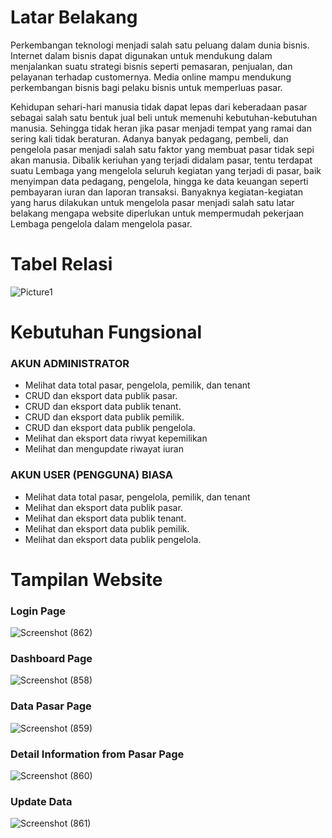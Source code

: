 # Latar Belakang

Perkembangan teknologi menjadi salah satu peluang dalam dunia bisnis. Internet dalam bisnis dapat digunakan untuk mendukung dalam menjalankan suatu strategi bisnis seperti pemasaran, penjualan, dan pelayanan terhadap customernya. Media online mampu mendukung perkembangan bisnis bagi pelaku bisnis untuk memperluas pasar.

Kehidupan sehari-hari manusia tidak dapat lepas dari keberadaan pasar sebagai salah satu bentuk jual beli untuk memenuhi kebutuhan-kebutuhan manusia. Sehingga tidak heran jika pasar menjadi tempat yang ramai dan sering kali tidak beraturan. Adanya banyak pedagang, pembeli, dan pengelola pasar menjadi salah satu faktor yang membuat pasar tidak sepi akan manusia. Dibalik keriuhan yang terjadi didalam pasar, tentu terdapat suatu Lembaga yang mengelola seluruh kegiatan yang terjadi di pasar, baik menyimpan data pedagang, pengelola, hingga ke data keuangan seperti pembayaran iuran dan laporan transaksi. Banyaknya kegiatan-kegiatan yang harus dilakukan untuk mengelola pasar menjadi salah satu latar belakang mengapa website diperlukan untuk mempermudah pekerjaan Lembaga pengelola dalam mengelola pasar.

# Tabel Relasi
![Picture1](https://user-images.githubusercontent.com/102213869/210163555-9f5fc805-e30b-49e3-b28d-9b72e2042313.png)

# Kebutuhan Fungsional

### AKUN ADMINISTRATOR
- Melihat data total pasar, pengelola, pemilik, dan tenant
- CRUD dan eksport data publik pasar.
- CRUD dan eksport data publik tenant.
- CRUD dan eksport data publik pemilik.
- CRUD dan eksport data publik pengelola.
- Melihat dan eksport data riwyat kepemilikan 
- Melihat dan mengupdate riwayat iuran

### AKUN USER (PENGGUNA) BIASA
- Melihat data total pasar, pengelola, pemilik, dan tenant
- Melihat dan eksport data publik pasar.
- Melihat dan eksport data publik tenant.
- Melihat dan eksport data publik pemilik.
- Melihat dan eksport data publik pengelola.

# Tampilan Website
### Login Page
![Screenshot (862)](https://user-images.githubusercontent.com/102213869/210163430-e6b29481-b025-4dc7-9518-2e21f9ca194c.png)
### Dashboard Page
![Screenshot (858)](https://user-images.githubusercontent.com/102213869/210163290-3c470ff7-daaf-4bac-bdef-a3295be50e78.png)
### Data Pasar Page
![Screenshot (859)](https://user-images.githubusercontent.com/102213869/210163313-a92ebcbe-0204-4f40-948d-dc3f21f3e35f.png)
### Detail Information from Pasar Page
![Screenshot (860)](https://user-images.githubusercontent.com/102213869/210163419-30e72b13-93cc-4ea0-825d-52cebe933684.png)
### Update Data
![Screenshot (861)](https://user-images.githubusercontent.com/102213869/210163424-34953659-eca9-4549-972e-9ffd686dfc97.png)


 
